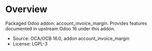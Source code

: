 # Overview

Packaged Odoo addon: account_invoice_margin. Provides features documented in upstream Odoo 16 under this addon.

- Source: OCA/OCB 16.0, addon account_invoice_margin
- License: LGPL-3
